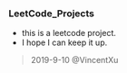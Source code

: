 ### LeetCode_Projects

* this is a leetcode project.
* I hope I can keep it up.

> 2019-9-10 @VincentXu


